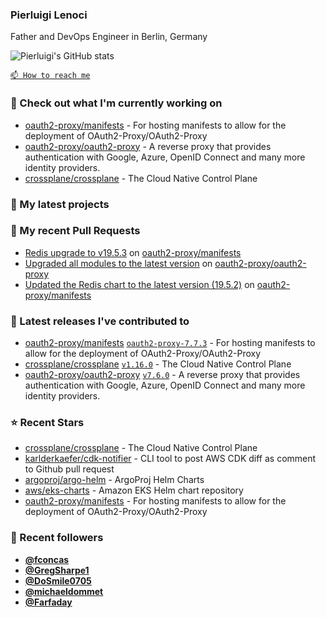 ### Pierluigi Lenoci

Father and DevOps Engineer in Berlin, Germany

![Pierluigi's GitHub stats](https://github-readme-stats.vercel.app/api?username=pierluigilenoci&show=reviews,discussions_started,discussions_answered,prs_merged,prs_merged_percentage&show_icons=true&theme=trasparent&cache_seconds=86400)

[`📫 How to reach me`](https://about.me/pierluigi.lenoci)

### 👷 Check out what I'm currently working on

- [oauth2-proxy/manifests](https://github.com/oauth2-proxy/manifests) - For hosting manifests to allow for the deployment of OAuth2-Proxy/OAuth2-Proxy
- [oauth2-proxy/oauth2-proxy](https://github.com/oauth2-proxy/oauth2-proxy) - A reverse proxy that provides authentication with Google, Azure, OpenID Connect and many more identity providers.
- [crossplane/crossplane](https://github.com/crossplane/crossplane) - The Cloud Native Control Plane

### 🌱 My latest projects


### 🔨 My recent Pull Requests

- [Redis upgrade to v19.5.3](https://github.com/oauth2-proxy/manifests/pull/215) on [oauth2-proxy/manifests](https://github.com/oauth2-proxy/manifests)
- [Upgraded all modules to the latest version](https://github.com/oauth2-proxy/oauth2-proxy/pull/2663) on [oauth2-proxy/oauth2-proxy](https://github.com/oauth2-proxy/oauth2-proxy)
- [Updated the Redis chart to the latest version (19.5.2)](https://github.com/oauth2-proxy/manifests/pull/214) on [oauth2-proxy/manifests](https://github.com/oauth2-proxy/manifests)

### 🔭 Latest releases I've contributed to

- [oauth2-proxy/manifests](https://github.com/oauth2-proxy/manifests) [`oauth2-proxy-7.7.3`](https://github.com/oauth2-proxy/manifests/releases/tag/oauth2-proxy-7.7.3) - For hosting manifests to allow for the deployment of OAuth2-Proxy/OAuth2-Proxy
- [crossplane/crossplane](https://github.com/crossplane/crossplane) [`v1.16.0`](https://github.com/crossplane/crossplane/releases/tag/v1.16.0) - The Cloud Native Control Plane
- [oauth2-proxy/oauth2-proxy](https://github.com/oauth2-proxy/oauth2-proxy) [`v7.6.0`](https://github.com/oauth2-proxy/oauth2-proxy/releases/tag/v7.6.0) - A reverse proxy that provides authentication with Google, Azure, OpenID Connect and many more identity providers.

### ⭐ Recent Stars

- [crossplane/crossplane](https://github.com/crossplane/crossplane) - The Cloud Native Control Plane
- [karlderkaefer/cdk-notifier](https://github.com/karlderkaefer/cdk-notifier) - CLI tool to post AWS CDK diff as comment to Github pull request
- [argoproj/argo-helm](https://github.com/argoproj/argo-helm) - ArgoProj Helm Charts
- [aws/eks-charts](https://github.com/aws/eks-charts) - Amazon EKS Helm chart repository
- [oauth2-proxy/manifests](https://github.com/oauth2-proxy/manifests) - For hosting manifests to allow for the deployment of OAuth2-Proxy/OAuth2-Proxy

### 💖 Recent followers

- [**@fconcas**](https://github.com/fconcas)
- [**@GregSharpe1**](https://github.com/GregSharpe1)
- [**@DoSmile0705**](https://github.com/DoSmile0705)
- [**@michaeldommet**](https://github.com/michaeldommet)
- [**@Farfaday**](https://github.com/Farfaday)
